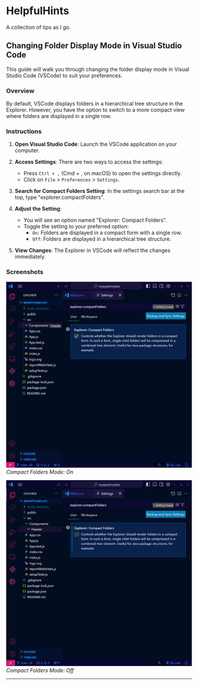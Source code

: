# HelpfulHints
A collection of tips as I go.

## Changing Folder Display Mode in Visual Studio Code

This guide will walk you through changing the folder display mode in Visual Studio Code (VSCode) to suit your preferences.

### Overview

By default, VSCode displays folders in a hierarchical tree structure in the Explorer. However, you have the option to switch to a more compact view where folders are displayed in a single row.

### Instructions

1. **Open Visual Studio Code**: Launch the VSCode application on your computer.

2. **Access Settings**: There are two ways to access the settings:
    - Press `Ctrl + ,` (Cmd + , on macOS) to open the settings directly.
    - Click on `File` > `Preferences` > `Settings`.

3. **Search for Compact Folders Setting**: In the settings search bar at the top, type "explorer.compactFolders".

4. **Adjust the Setting**:
    - You will see an option named "Explorer: Compact Folders".
    - Toggle the setting to your preferred option:
        - `On`: Folders are displayed in a compact form with a single row.
        - `Off`: Folders are displayed in a hierarchical tree structure.

5. **View Changes**: The Explorer in VSCode will reflect the changes immediately.

### Screenshots

![Compact Folders On](/00Checked.png)
*Compact Folders Mode: On*

![Compact Folders Off](/01UnChecked.png)
*Compact Folders Mode: Off*

---